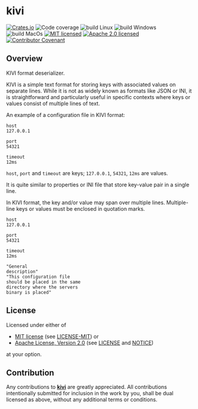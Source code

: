 # kivi

[![Crates.io][crates-badge]][crates-url]
![Code coverage][coverage-badge]
![build Linux][build-badge-linux]
![build Windows][build-badge-windows]
![build MacOs][build-badge-macos]
[![MIT licensed][mit-badge]][mit-license-url]
[![Apache 2.0 licensed][apache-badge]][apache-license-url]
[![Contributor Covenant][cc-badge]][cc-url]

[crates-badge]: https://img.shields.io/crates/v/kivi.svg
[crates-url]: https://crates.io/crates/kivi
[mit-badge]: https://img.shields.io/badge/License-MIT-blue.svg
[mit-url]: https://opensource.org/licenses/MIT
[mit-license-url]: https://github.com/EngosSoftware/kivi/blob/main/LICENSE-MIT
[apache-badge]: https://img.shields.io/badge/License-Apache%202.0-blue.svg
[apache-url]: https://www.apache.org/licenses/LICENSE-2.0
[apache-license-url]: https://github.com/EngosSoftware/kivi/blob/main/LICENSE
[apache-notice-url]: https://github.com/EngosSoftware/kivi/blob/main/NOTICE
[build-badge-linux]: https://github.com/EngosSoftware/kivi/actions/workflows/build-linux.yml/badge.svg
[build-badge-windows]: https://github.com/EngosSoftware/kivi/actions/workflows/build-windows.yml/badge.svg
[build-badge-macos]: https://github.com/EngosSoftware/kivi/actions/workflows/build-macos.yml/badge.svg
[coverage-badge]: https://img.shields.io/badge/Code%20coverage-100%25-green.svg
[cc-badge]: https://img.shields.io/badge/Contributor%20Covenant-2.1-4baaaa.svg
[cc-url]: https://github.com/EngosSoftware/kivi/blob/main/CODE_OF_CONDUCT.md
[kivi]: https://github.com/EngosSoftware/kivi

## Overview

KIVI format deserializer.

KIVI is a simple text format for storing keys with associated values on separate lines.
While it is not as widely known as formats like JSON or INI, it is straightforward
and particularly useful in specific contexts where keys or values consist
of multiple lines of text.

An example of a configuration file in KIVI format:

```text
host
127.0.0.1

port
54321

timeout
12ms
```

`host`, `port` and `timeout` are keys; `127.0.0.1`, `54321`, `12ms` are values.

It is quite similar to properties or INI file that store key-value pair in a single line.

In KIVI format, the key and/or value may span over multiple lines.
Multiple-line keys or values must be enclosed in quotation marks.

 ```text
host
127.0.0.1

port
54321

timeout
12ms

"General
 description"
"This configuration file
 should be placed in the same
 directory where the servers
 binary is placed"
```

## License

Licensed under either of

- [MIT license][mit-url] (see [LICENSE-MIT][mit-license-url]) or
- [Apache License, Version 2.0][apache-url] (see [LICENSE][apache-license-url] and [NOTICE][apache-notice-url])

at your option.

## Contribution

Any contributions to **[kivi]** are greatly appreciated.
All contributions intentionally submitted for inclusion in the work by you,
shall be dual licensed as above, without any additional terms or conditions.
